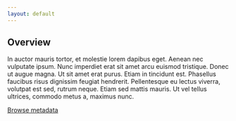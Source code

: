 ```yaml
---
layout: default
---
```

## Overview

In auctor mauris tortor, et molestie lorem dapibus eget. Aenean nec vulputate ipsum. Nunc imperdiet erat sit amet arcu euismod tristique. Donec ut augue magna. Ut sit amet erat purus. Etiam in tincidunt est. Phasellus faucibus risus dignissim feugiat hendrerit. Pellentesque eu lectus viverra, volutpat est sed, rutrum neque. Etiam sed mattis mauris. Ut vel tellus ultrices, commodo metus a, maximus nunc.

<a class="call-to-action" href="metadata/">Browse metadata</a>
